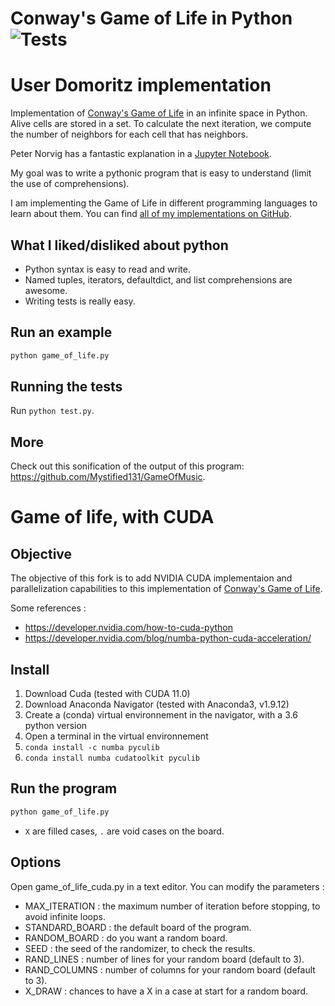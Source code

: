 # Conway's Game of Life in Python ![Tests](https://github.com/domoritz/gameoflife-python/workflows/Tests/badge.svg)

# User Domoritz implementation
Implementation of [Conway's Game of Life](https://en.wikipedia.org/wiki/Conway's_Game_of_Life) in an infinite space in Python. Alive cells are stored in a set. To calculate the next iteration, we compute the number of neighbors for each cell that has neighbors.

Peter Norvig has a fantastic explanation in a [Jupyter Notebook](https://nbviewer.jupyter.org/url/norvig.com/ipython/Life.ipynb).

My goal was to write a pythonic program that is easy to understand (limit the use of comprehensions).

I am implementing the Game of Life in different programming languages to learn about them. You can find [all of my implementations on GitHub](https://github.com/domoritz?tab=repositories&q=gameoflife).


## What I liked/disliked about python

* Python syntax is easy to read and write.
* Named tuples, iterators, defaultdict, and list comprehensions are awesome.
* Writing tests is really easy.


## Run an example

```sh
python game_of_life.py
```


## Running the tests

Run `python test.py`.

## More

Check out this sonification of the output of this program: https://github.com/Mystified131/GameOfMusic.


# Game of life, with CUDA

## Objective

The objective of this fork is to add NVIDIA CUDA implementaion and parallelization capabilities to this implementation of [Conway's Game of Life](https://en.wikipedia.org/wiki/Conway's_Game_of_Life).

Some references :
* https://developer.nvidia.com/how-to-cuda-python
* https://developer.nvidia.com/blog/numba-python-cuda-acceleration/


## Install

1. Download Cuda (tested with CUDA 11.0)
2. Download Anaconda Navigator (tested with Anaconda3, v1.9.12)
3. Create a (conda) virtual environnement in the navigator, with a 3.6 python version
4. Open a terminal in the virtual environnement
5. `conda install -c numba pyculib`
6. `conda install numba cudatoolkit pyculib`

## Run the program

```sh
python game_of_life.py
```
* `X` are filled cases, `.` are void cases on the board.

## Options
Open game_of_life_cuda.py in a text editor. You can modify the parameters :
* MAX_ITERATION : the maximum number of iteration before stopping, to avoid infinite loops.
* STANDARD_BOARD : the default board of the program.
* RANDOM_BOARD : do you want a random board.
* SEED : the seed of the randomizer, to check the results.
* RAND_LINES : number of lines for your random board (default to 3).
* RAND_COLUMNS : number of columns for your random board (default to 3).
* X_DRAW : chances to have a X in a case at start for a random board.